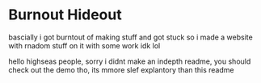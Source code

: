 # Burnout Hideout
bascially i got burntout of making stuff and got stuck so i made a website with rnadom stuff on it with some work idk lol

hello highseas people, sorry i didnt make an indepth readme, you should check out the demo tho, its mmore slef explantory than this readme